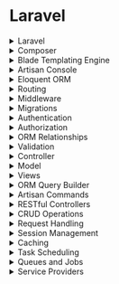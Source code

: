 

# Laravel

<details>

<summary>Laravel</summary>

- Laravel is a popular PHP framework for web application development.

- It offers tools and libraries to streamline web development tasks.

- Used for building robust and scalable web applications.

</details>

<details>

<summary>Composer</summary>

- Composer is a dependency management tool for PHP.

- It manages PHP package dependencies and makes it easy to include external libraries.

- Simplifies the integration of third-party code.

</details>

<details>

<summary>Blade Templating Engine</summary>

- Blade is Laravel's templating engine for creating dynamic views.

- It allows you to write templates with simple and expressive syntax.

- Used for building HTML templates in a more organized way.

</details>

<details>

<summary>Artisan Console</summary>

- Artisan is a command-line tool for Laravel.

- It automates common development tasks like generating code, running migrations, and more.

- Boosts developer productivity.

</details>

<details>

<summary>Eloquent ORM</summary>

- Eloquent is Laravel's Object-Relational Mapping (ORM) system.

- It simplifies database interactions by using PHP objects to represent database records.

- Makes database operations more intuitive.

</details>

<details>

<summary>Routing</summary>

- Routing in Laravel defines how URLs are mapped to controller actions.

- It enables creating clean and structured URLs for web application endpoints.

- Helps organize and manage routes.

</details>

<details>

<summary>Middleware</summary>

- Middleware in Laravel provides a filter for HTTP requests.

- It can modify request data or perform actions before passing requests to controllers.

- Used for authentication, logging, and more.

</details>

<details>

<summary>Migrations</summary>

- Migrations are scripts that manage database schema changes.

- They provide version control for database structures and simplify database setup.

- Ensures consistency in database schema across environments.

</details>

<details>

<summary>Authentication</summary>

- Authentication in Laravel allows users to log in and access protected areas.

- It provides built-in tools for user registration, login, and password reset functionality.

- Simplifies user management.

</details>

<details>

<summary>Authorization</summary>

- Authorization controls what actions users can perform based on roles and permissions.

- It restricts access to certain features or data within the application.

- Enhances security and user management.

</details>

<details>

<summary>ORM Relationships</summary>

- ORM relationships define how database tables are related to each other.

- In Laravel, relationships like one-to-one, one-to-many, and many-to-many are supported.

- Simplifies database querying.

</details>

<details>

<summary>Validation</summary>

- Validation ensures that user input meets specific criteria.

- Laravel provides a validation system for validating form data and input.

- Helps prevent invalid data from entering the application.

</details>

<details>

<summary>Controller</summary>

- A controller in Laravel handles HTTP requests and manages application logic.

- It receives input, processes it, and returns a response.

- Organizes and centralizes application behavior.

</details>

<details>

<summary>Model</summary>

- A model in Laravel represents a database table and its data.

- It includes methods for querying and manipulating data records.

- Simplifies database operations.

</details>

<details>

<summary>Views</summary>

- Views in Laravel are responsible for presenting data to users.

- They are typically written using Blade templates.

- Separates presentation logic from application logic.

</details>

<details>

<summary>ORM Query Builder</summary>

- The ORM Query Builder in Laravel provides a fluent interface for database queries.

- It allows for building complex queries using a simple and expressive syntax.

- Enhances database querying.

</details>

<details>

<summary>Artisan Commands</summary>

- Artisan commands in Laravel are custom commands for various tasks.

- Developers can create and run custom Artisan commands to automate tasks.

- Boosts developer efficiency.

</details>

<details>

<summary>RESTful Controllers</summary>

- RESTful controllers in Laravel follow RESTful conventions for routing and actions.

- They provide standard CRUD operations (Create, Read, Update, Delete) for resources.

- Streamlines API development.

</details>

<details>

<summary>CRUD Operations</summary>

- CRUD stands for Create, Read, Update, Delete, and represents basic database operations.

- In Laravel, CRUD operations are commonly used to manage data records.

- Forms the foundation of database interactions.

</details>

<details>

<summary>Request Handling</summary>

- Request handling in Laravel involves processing incoming HTTP requests.

- It includes parsing input data, validating requests, and performing actions based on the request.

- Central to building web applications.

</details>

<details>

<summary>Session Management</summary>

- Session management in Laravel handles user data persistence across requests.

- It stores user-specific data like login status, shopping carts, and more.

- Enhances user experience.

</details>

<details>

<summary>Caching</summary>

- Caching in Laravel stores frequently used data in memory for faster retrieval.

- It reduces database and server load, improving application performance.

- Used for optimizing response times.

</details>

<details>

<summary>Task Scheduling</summary>

- Task scheduling in Laravel automates recurring tasks.

- It includes features like sending emails, clearing cache, and more on a schedule.

- Improves application maintenance.

</details>

<details>

<summary>Queues and Jobs</summary>

- Queues in Laravel manage background processing of tasks.

- Jobs are units of work added to queues and processed asynchronously.

- Used for tasks like sending emails without delaying the response.

</details>

<details>

<summary>Service Providers</summary>

- Service providers in Laravel register application services and bindings.

- They allow for extending Laravel's functionality and third-party package integration.

- Enables modular and extensible applications.

</details>
